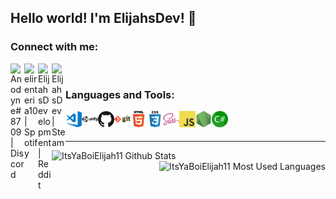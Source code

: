 ## Hello world! I'm ElijahsDev! 👋

### Connect with me:

[<img align="left" alt="Anodyne#8709| Discord" width="22px" src="https://cdn.jsdelivr.net/npm/simple-icons@3.4.0/icons/discord.svg" />][discord]
[<img align="left" alt="elirenteria10 | Spotify" width="22px" src="https://cdn.jsdelivr.net/npm/simple-icons@3.4.0/icons/spotify.svg" />][spotify]
[<img align="left" alt="ElijahsDevelopment | Reddit" width="22px" src="https://cdn.jsdelivr.net/npm/simple-icons@3.4.0/icons/reddit.svg" />][reddit]
[<img align="left" alt="ElijahsDev | Steam" width="22px" src="https://cdn.jsdelivr.net/npm/simple-icons@3.4.0/icons/steam.svg" />][steam]

<br />

### Languages and Tools:

[<img align="left" alt="Visual Studio Code" width="26px" src="https://raw.githubusercontent.com/github/explore/80688e429a7d4ef2fca1e82350fe8e3517d3494d/topics/visual-studio-code/visual-studio-code.png" />][visualstudiocode]
[<img align="left" alt="Unity" width="26px" src="https://raw.githubusercontent.com/github/explore/80688e429a7d4ef2fca1e82350fe8e3517d3494d/topics/unity/unity.png" />][unity]
[<img align="left" alt="GitHub" width="26px" src="https://raw.githubusercontent.com/github/explore/78df643247d429f6cc873026c0622819ad797942/topics/github/github.png" />][github]
[<img align="left" alt="Git" width="26px" src="https://raw.githubusercontent.com/github/explore/80688e429a7d4ef2fca1e82350fe8e3517d3494d/topics/git/git.png" />][git]
<img align="left" alt="HTML5" width="26px" src="https://raw.githubusercontent.com/github/explore/80688e429a7d4ef2fca1e82350fe8e3517d3494d/topics/html/html.png" />
<img align="left" alt="CSS3" width="26px" src="https://raw.githubusercontent.com/github/explore/80688e429a7d4ef2fca1e82350fe8e3517d3494d/topics/css/css.png" />
[<img align="left" alt="Sass" width="26px" src="https://raw.githubusercontent.com/github/explore/80688e429a7d4ef2fca1e82350fe8e3517d3494d/topics/sass/sass.png" />][sass]
<img align="left" alt="JavaScript" width="26px" src="https://raw.githubusercontent.com/github/explore/80688e429a7d4ef2fca1e82350fe8e3517d3494d/topics/javascript/javascript.png" />
[<img align="left" alt="Node.js" width="26px" src="https://raw.githubusercontent.com/github/explore/80688e429a7d4ef2fca1e82350fe8e3517d3494d/topics/nodejs/nodejs.png" />][node]
<img align="left" alt="C#" width="26px" src="https://raw.githubusercontent.com/github/explore/80688e429a7d4ef2fca1e82350fe8e3517d3494d/topics/csharp/csharp.png" />

<br />
<br />

---

<img align="left" alt="ItsYaBoiElijah11 Github Stats" src="https://github-readme-stats.vercel.app/api?username=ItsYaBoiElijah11&show_icons=true&hide_border=true" />
<img align="right" alt="ItsYaBoiElijah11 Most Used Languages" src="https://github-readme-stats.vercel.app/api/top-langs/?username=Controlfreak707&hide_border=true" />

[discord]: https://dsc.bio/elijahsdev
[spotify]: https://open.spotify.com/user/elirenteria10
[reddit]: https://www.reddit.com/u/ElijahsDevelopment
[steam]: https://steamcommunity.com/id/ElijahsDev/

[visualstudiocode]: https://code.visualstudio.com/
[unity]: https://unity.com/
[github]: https://github.com/
[git]: https://git-scm.com/
[sass]: https://sass-lang.com/
[node]: https://nodejs.org/en/
